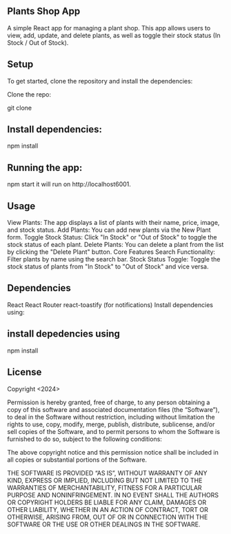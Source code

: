 ## Plants  Shop App
A simple React app for managing a plant shop. This app allows users to view, add, update, and delete plants, as well as toggle their stock status (In Stock / Out of Stock).

## Setup
To get started, clone the repository and install the dependencies:

Clone the repo: 

git clone <repository-url>

## Install dependencies:

npm install

 ## Running  the app:

npm start
it will  run on http://localhost6001.

## Usage
View Plants: The app displays a list of plants with their name, price, image, and stock status.
Add Plants: You can add new plants via the New Plant form.
Toggle Stock Status: Click "In Stock" or "Out of Stock" to toggle the stock status of each plant.
Delete Plants: You can delete a plant from the list by clicking the "Delete Plant" button.
Core Features
Search Functionality: Filter plants by name using the search bar.
Stock Status Toggle: Toggle the stock status of plants from "In Stock" to "Out of Stock" and vice versa.

## Dependencies
React
React Router
react-toastify (for notifications)
Install dependencies using:

## install depedencies using 
npm install
## License

Copyright <2024> <MUBARAK NASSIB>

Permission is hereby granted, free of charge, to any person obtaining a copy of this software and associated documentation files (the “Software”), to deal in the Software without restriction, including without limitation the rights to use, copy, modify, merge, publish, distribute, sublicense, and/or sell copies of the Software, and to permit persons to whom the Software is furnished to do so, subject to the following conditions:

The above copyright notice and this permission notice shall be included in all copies or substantial portions of the Software.

THE SOFTWARE IS PROVIDED “AS IS”, WITHOUT WARRANTY OF ANY KIND, EXPRESS OR IMPLIED, INCLUDING BUT NOT LIMITED TO THE WARRANTIES OF MERCHANTABILITY, FITNESS FOR A PARTICULAR PURPOSE AND NONINFRINGEMENT. IN NO EVENT SHALL THE AUTHORS OR COPYRIGHT HOLDERS BE LIABLE FOR ANY CLAIM, DAMAGES OR OTHER LIABILITY, WHETHER IN AN ACTION OF CONTRACT, TORT OR OTHERWISE, ARISING FROM, OUT OF OR IN CONNECTION WITH THE SOFTWARE OR THE USE OR OTHER DEALINGS IN THE SOFTWARE.

